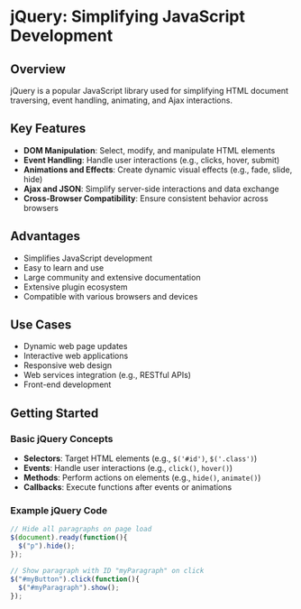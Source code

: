 # jQuery: Simplifying JavaScript Development

## Overview

jQuery is a popular JavaScript library used for simplifying HTML document traversing, event handling, animating, and Ajax interactions.

## Key Features

- **DOM Manipulation**: Select, modify, and manipulate HTML elements
- **Event Handling**: Handle user interactions (e.g., clicks, hover, submit)
- **Animations and Effects**: Create dynamic visual effects (e.g., fade, slide, hide)
- **Ajax and JSON**: Simplify server-side interactions and data exchange
- **Cross-Browser Compatibility**: Ensure consistent behavior across browsers

## Advantages

- Simplifies JavaScript development
- Easy to learn and use
- Large community and extensive documentation
- Extensive plugin ecosystem
- Compatible with various browsers and devices

## Use Cases

- Dynamic web page updates
- Interactive web applications
- Responsive web design
- Web services integration (e.g., RESTful APIs)
- Front-end development

## Getting Started

### Basic jQuery Concepts

- **Selectors**: Target HTML elements (e.g., `$('#id')`, `$('.class')`)
- **Events**: Handle user interactions (e.g., `click()`, `hover()`)
- **Methods**: Perform actions on elements (e.g., `hide()`, `animate()`)
- **Callbacks**: Execute functions after events or animations

### Example jQuery Code

```javascript
// Hide all paragraphs on page load
$(document).ready(function(){
  $("p").hide();
});

// Show paragraph with ID "myParagraph" on click
$("#myButton").click(function(){
  $("#myParagraph").show();
});

